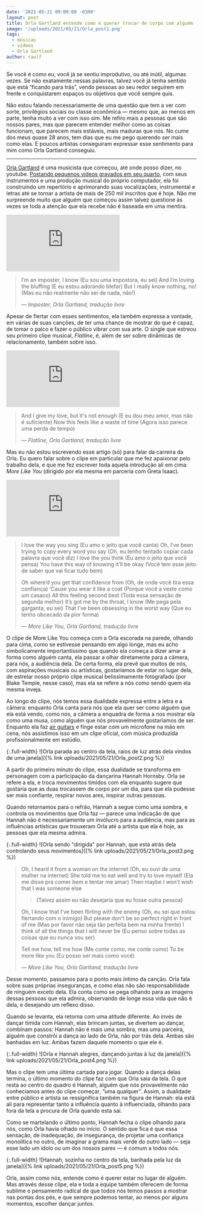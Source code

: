 ```yaml
---
date: '2021-05-21 09:00:00 -0300'
layout: post
title: Orla Gartland entende como é querer trocar de corpo com alguém
image: '/uploads/2021/05/21/Orla_post1.png'
tags:
  - músicas
  - vídeos
  - Orla Gartland
author: raulf
---
```


Se você é como eu, você já se sentiu improdutivo, ou até inútil, algumas vezes. Se não exatamente nessas palavras, talvez você já tenha sentido que está “ficando para trás”, vendo pessoas ao seu redor seguirem em frente e conquistarem espaços ou objetivos que você sempre quis.

Não estou falando necessariamente de uma questão que tem a ver com sorte, privilégios sociais ou classe econômica — mesmo que, ao menos em parte, tenha muito a ver com isso sim. Me refiro mais a pessoas que são nossos pares, mas que parecem entender melhor como as coisas funcionam, que parecem mais estáveis, mais maduras que nós. No cume dos meus quase 28 anos, tem dias que eu me pego querendo ser mais como elas. E poucos artistas conseguiram expressar esse sentimento para mim como Orla Gartland conseguiu.

---

[Orla Gartland](https://www.youtube.com/channel/UCePJhYKT0qg7u3oxSw_laXw) é uma musicista que começou, até onde posso dizer, no youtube. [Postando pequenos vídeos gravados em seu quarto](https://www.youtube.com/watch?v=ixeffqixfZQ), com seus instrumentos e uma produção musical do próprio computador, ela foi construindo um repertório e aprimorando suas vocalizações, instrumental e letras até se tornar a artista de mais de 250 mil inscritos que é hoje. Não me surpreende muito que alguém que começou assim talvez questione às vezes se toda a atenção que ela recebe não é baseada em uma mentira.

<iframe class="full-width" src="https://www.youtube-nocookie.com/embed/9zjImimUmdA" title="Orla Gartland — Imposter (Clipe)" frameborder="0" allow="accelerometer; autoplay; clipboard-write; encrypted-media; gyroscope; picture-in-picture" allowfullscreen></iframe>

>I’m an imposter, I know
>(Eu sou uma impostora, eu sei)
>And I’m loving the bluffing
>(E eu estou adorando blefar)
>But I really know nothing, no!
>(Mas eu não realmente não sei de nada, não!)
>
> <cite>— Imposter, Orla Gartland, tradução livre</cite>

Apesar de flertar com esses sentimentos, ela também expressa a vontade, em várias de suas canções, de ter uma chance de mostrar do que é capaz, de tomar o palco e fazer o público vibrar com sua arte. O single que estreou seu primeiro clipe musical, _Flatline_, é, além de ser sobre dinâmicas de relacionamento, também sobre isso.

<iframe class="full-width" src="https://www.youtube-nocookie.com/embed/FfXHfP9d7OA" title="Orla Gartland — Flatline (Clipe)" frameborder="0" allow="accelerometer; autoplay; clipboard-write; encrypted-media; gyroscope; picture-in-picture" allowfullscreen></iframe>

>And I give my love, but it's not enough
>(E eu dou meu amor, mas não é suficiente)
>Now this feels like a waste of time
>(Agora isso parece uma perda de tempo)
>
> <cite>— Flatline, Orla Gartland, tradução livre</cite>

Mas eu não estou escrevendo esse artigo (só) para falar da carreira da Orla. Eu quero falar sobre o clipe em particular que me fez apaixonar pelo trabalho dela, e que me fez escrever toda aquela introdução ali em cima: _More Like You_ (dirigido por ela mesma em parceria com Greta Isaac).

<iframe class="full-width" src="https://www.youtube-nocookie.com/embed/rKWJICaKYGY" title="Orla Gartland — More Like You (Clipe)" frameborder="0" allow="accelerometer; autoplay; clipboard-write; encrypted-media; gyroscope; picture-in-picture" allowfullscreen></iframe>

>I love the way you sing
>(Eu amo o jeito que você canta)
>Oh, I’ve been trying to copy every word you say
>(Oh, eu tenho tentado copiar cada palavra que você diz)
>I love the you think
>(Eu amo o jeito que você pensa)
>You have this way of knowing it’ll be okay
>(Você tem esse jeito de saber que vai ficar tudo bem)
>      
>Oh where’d you get that confidence from
>(Oh, de onde você tira essa confiança)
>‘Cause you wear it like a coat
>(Porque você a veste como um casaco)
>All this feeling second best
>(Toda essa sensação de segunda melhor)
>It’s got me by the throat, I know
>(Me pega pela garganta, eu sei)
>That I’ve been obsessing in the worst way
>(Que eu tenho obcecado da pior forma)
>
> <cite>— More Like You, Orla Gartland, tradução livre</cite>

O clipe de More Like You começa com a Orla escorada na parede, olhando para cima, como se estivesse pensando em algo longe, mas eu acho simbolicamente importantíssimo que quando ela começa a dizer amar a forma como alguém canta, ela passar a olhar diretamente para a câmera, para nós, a audiência dela. De certa forma, ela prevê que muitos de nós, com aspirações musicais ou artísticas, gostaríamos de estar no lugar dela, de estrelar nosso próprio clipe musical belissimamente fotografado (por Blake Temple, nesse caso), mas ela se refere a nós como sendo quem ela mesma inveja.

Ao longo do clipe, nós temos essa dualidade expressa entre a letra e a câmera: enquanto Orla canta para nós que ela quer ser como alguém que ela está vendo, como nós, a câmera a enquadra de forma a nos mostrar ela como uma musa, como alguém que nós provavelmente gostaríamos de ser. Enquanto ela faz [air guitars](https://pt.wikipedia.org/wiki/Air_guitar) e finge estar com um microfone na mão em cena, nós assistimos isso em um clipe oficial, com música produzida profissionalmente em estúdio.

{:.full-width}
![Orla parada ao centro da tela, raios de luz atrás dela vindos de uma janela]({% link uploads/2021/05/21/Orla_post2.png %})

A partir do primeiro minuto do clipe, essa dualidade se transforma em personagem com a participação da dançarina Hannah Hornsby. Orla se refere a ela, e troca movimentos tímidos com ela enquanto sugere que gostaria que as duas trocassem de corpo por um dia, para que ela pudesse ser mais confiante, respirar novos ares, inspirar outras pessoas.

Quando retornamos para o refrão, Hannah a segue como uma sombra, e controla os movimentos que Orla faz — parece uma indicação de que Hannah não é necessariamente um invólucro para a audiência, mas para as influências artísticas que trouxeram Orla até a artista que ela é hoje, as pessoas que ela mesma admira.

{:.full-width}
![Orla sendo "dirigida" por Hannah, que está atrás dela controlando seus movimentos]({% link uploads/2021/05/21/Orla_post3.png %})

>Oh, I heard it from a woman on the internet
>(Oh, eu ouvi de uma mulher na internet)
>She told me to eat well and try to love myself
>(Ela me disse pra comer bem e tentar me amar)
>Then maybe I won't wish that I was someone else
>>(Talvez assim eu não desejaria que eu fosse outra pessoa)
>
>Oh, I know that I've been flirting with the enemy
>(Oh, eu sei que estou flertando com o inimigo)
>But please don't be so perfect right in front of me
>(Mas por favor não seja tão perfeita bem na minha frente)
>I think of all the things that I will never be
>(Eu penso sobre todas as coisas que eu nunca vou ser)
>
>Tell me how, tell me how
>(Me conte como, me conte como)
>To be more like you
>(Eu posso ser mais como você)
>
> <cite>— More Like You, Orla Gartland, tradução livre</cite>

Desse momento, passamos para o ponto mais íntimo da canção. Orla fala sobre suas próprias inseguranças, e como elas não são responsabilidade de ninguém exceto dela. Ela conta como se pega olhando para as imagens dessas pessoas que ela admira, observando de longe essa vida que não é dela, e desejando um reflexo disso.

Quando se levanta, ela retorna com uma atitude diferente. Ao invés de dançar tímida com Hannah, elas brincam juntas, se divertem ao dançar, combinam passos: Hannah não é mais uma sombra, mas uma parceira, alguém que constrói a dança ao lado de Orla, não por trás dela. Ambas são banhadas em luz. Ambas fazem daquele momento o que ele é.

{:.full-width}
![Orla e Hannah alegres, dançando juntas à luz da janela]({% link uploads/2021/05/21/Orla_post4.png %})

Mas o clipe tem uma última cartada para jogar. Quando a dança delas termina, o último momento do clipe faz com que Orla saia da tela. O que resta ao centro do quadro é Hannah, alguém que nós provavelmente não conhecíamos antes do clipe começar, “uma qualquer”. Assim, a dualidade entre público e artista se ressignifica também na figura de Hannah: ela está ali para representar tanto a influência quanto à influenciada, olhando para fora da tela a procura de Orla quando esta sai.

Como se martelando o último ponto, Hannah fecha o clipe olhando para nós, como Orla havia olhado no início. O sentido que fica é que essa sensação, de inadequação, de insegurança, de projetar uma confiança monolítica no outro, de imaginar a grama mais verde do outro lado — seja esse lado um ídolo ou um dos nossos pares — é comum a todos nós.

{:.full-width}
![Hannah, sozinha no centro da tela, banhada pela luz da janela]({% link uploads/2021/05/21/Orla_post5.png %})

Orla, assim como nós, entende como é querer estar no lugar de alguém. Mas através desse clipe, ela e toda a equipe também oferecem de forma sublime o pensamento radical de que todos nós temos passos a mostrar nas pontas dos pés, e que sempre podemos tentar, ao menos por alguns momentos, escolher dançar juntos.
